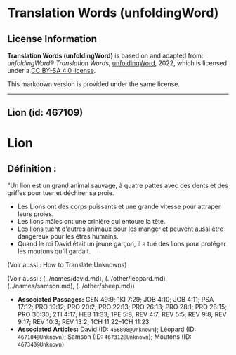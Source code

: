 # Translation Words (unfoldingWord)

## License Information

**Translation Words (unfoldingWord)** is based on and adapted from: _unfoldingWord® Translation Words_, [unfoldingWord](https://unfoldingword.org/utw), 2022, which is licensed under a [CC BY-SA 4.0 license](https://creativecommons.org/licenses/by-sa/4.0/legalcode.en).

This markdown version is provided under the same license.



--------------------------------

## Lion (id: 467109)

Lion
====

Définition :
------------

"Un lion est un grand animal sauvage, à quatre pattes avec des dents et des griffes pour tuer et déchirer sa proie.

* Les Lions ont des corps puissants et une grande vitesse pour attraper leurs proies.
* Les lions mâles ont une crinière qui entoure la tête.
* Les lions tuent d'autres animaux pour les manger et peuvent aussi être dangereux pour les êtres humains.
* Quand le roi David était un jeune garçon, il a tué des lions pour protéger les moutons qu'il gardait.

(Voir aussi : How to Translate Unknowns)

(Voir aussi : (../names/david.md), (../other/leopard.md), (../names/samson.md), (../other/sheep.md))

* **Associated Passages:** GEN 49:9; 1KI 7:29; JOB 4:10; JOB 4:11; PSA 17:12; PRO 19:12; PRO 20:2; PRO 22:13; PRO 26:13; PRO 28:1; PRO 28:15; PRO 30:30; 2TI 4:17; HEB 11:33; 1PE 5:8; REV 4:7; REV 5:5; REV 9:8; REV 9:17; REV 10:3; REV 13:2; 1CH 11:22–1CH 11:23
* **Associated Articles:** David (ID: `466808@Unknown`); Léopard (ID: `467104@Unknown`); Samson (ID: `467312@Unknown`); Moutons (ID: `467340@Unknown`)

